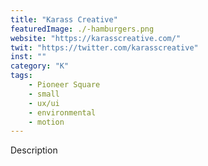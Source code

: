 ```yaml
---
title: "Karass Creative"
featuredImage: ./-hamburgers.png
website: "https://karasscreative.com/"
twit: "https://twitter.com/karasscreative"
inst: ""
category: "K"
tags:
    - Pioneer Square
    - small
    - ux/ui
    - environmental
    - motion
---
```


Description
